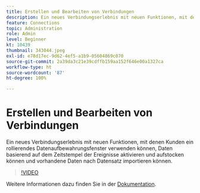```yaml
---
title: Erstellen und Bearbeiten von Verbindungen
description: Ein neues Verbindungserlebnis mit neuen Funktionen, mit denen Kunden ein rollierendes Datenspeicherungsfenster verwenden können, Daten basierend auf Ereignissen aktivieren und aufstocken können ... (Beschreibungen sollten zwischen 60 und 160 Zeichen lang sein.)
feature: Connections
topic: Administration
role: Admin
level: Beginner
kt: 10439
thumbnail: 343044.jpeg
exl-id: e78d17ec-9d62-4ef5-a1b9-05604869c070
source-git-commit: 2a39da3c21e39cdffb159aa152f646e00a1327ca
workflow-type: ht
source-wordcount: '87'
ht-degree: 100%

---
```


# Erstellen und Bearbeiten von Verbindungen

Ein neues Verbindungserlebnis mit neuen Funktionen, mit denen Kunden ein rollierendes Datenaufbewahrungsfenster verwenden können, Daten basierend auf dem Zeitstempel der Ereignisse aktivieren und aufstocken können und vorhandene Daten nach Datensatz importieren können.

>[!VIDEO](https://video.tv.adobe.com/v/343044/?quality=12&learn=on)

Weitere Informationen dazu finden Sie in der [Dokumentation](https://experienceleague.adobe.com/docs/analytics-platform/using/cja-connections/create-connection.html?lang=de).
